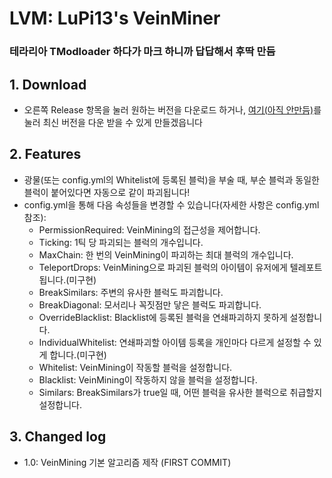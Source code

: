 # LVM: LuPi13's VeinMiner
### 테라리아 TModloader 하다가 마크 하니까 답답해서 후딱 만듬


## 1. Download
- 오른쪽 Release 항목을 눌러 원하는 버전을 다운로드 하거나, [여기(아직 안만듬)](https://github.com/LuPi13/LIMPI)를 눌러 최신 버전을 다운 받을 수 있게 만들겠읍니다


## 2. Features
- 광물(또는 config.yml의 Whitelist에 등록된 블럭)을 부술 때, 부순 블럭과 동일한 블럭이 붙어있다면 자동으로 같이 파괴됩니다!
- config.yml을 통해 다음 속성들을 변경할 수 있습니다(자세한 사항은 config.yml 참조):
  + PermissionRequired: VeinMining의 접근성을 제어합니다.
  + Ticking: 1틱 당 파괴되는 블럭의 개수입니다.
  + MaxChain: 한 번의 VeinMining이 파괴하는 최대 블럭의 개수입니다.
  + TeleportDrops: VeinMining으로 파괴된 블럭의 아이템이 유저에게 텔레포트됩니다.(미구현)
  + BreakSimilars: 주변의 유사한 블럭도 파괴합니다.
  + BreakDiagonal: 모서리나 꼭짓점만 닿은 블럭도 파괴합니다.
  + OverrideBlacklist: Blacklist에 등록된 블럭을 연쇄파괴하지 못하게 설정합니다.
  + IndividualWhitelist: 연쇄파괴할 아이템 등록을 개인마다 다르게 설정할 수 있게 합니다.(미구현)
  + Whitelist: VeinMining이 작동할 블럭을 설정합니다.
  + Blacklist: VeinMining이 작동하지 않을 블럭을 설정합니다.
  + Similars: BreakSimilars가 true일 때, 어떤 블럭을 유사한 블럭으로 취급할지 설정합니다.

## 3. Changed log
- 1.0: VeinMining 기본 알고리즘 제작 (FIRST COMMIT)
